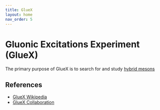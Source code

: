 ```yaml
---
title: GlueX
layout: home
nav_order: 5
---
```


# Gluonic Excitations Experiment (GlueX)

The primary purpose of GlueX is to search for and study [hybrid mesons](https://en.wikipedia.org/wiki/Exotic_meson)

## References
- [GlueX Wikipedia](https://en.wikipedia.org/wiki/GlueX)
- [GlueX Collaboration](https://www.gluex.org/)